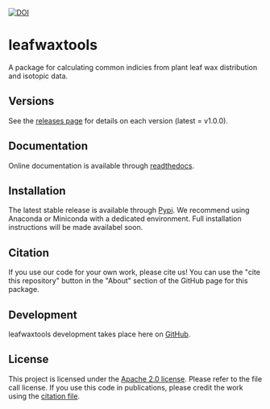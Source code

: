 [![DOI](https://zenodo.org/badge/DOI/10.5281/zenodo.15587760.svg)](https://doi.org/10.5281/zenodo.15587760)

# leafwaxtools

A package for calculating common indicies from plant leaf wax distribution and isotopic data.

## Versions

See the [releases page](https://github.com/kurtlindberg/leafwaxtools/releases) for details on each version (latest = v1.0.0).

## Documentation

Online documentation is available through [readthedocs](https://leafwax-tools.readthedocs.io/en/latest/index.html).

## Installation

The latest stable release is available through [Pypi](https://pypi.org/project/leafwaxtools/). We recommend using Anaconda or Miniconda with a dedicated environment. Full installation instructions will be made availabel soon.

## Citation

If you use our code for your own work, please cite us! You can use the "cite this repository" button in the "About" section of the GitHub page for this package.

## Development

leafwaxtools development takes place here on [GitHub](https://github.com/kurtlindberg/leafwaxtools).

## License

This project is licensed under the [Apache 2.0 license](https://github.com/kurtlindberg/leafwaxtools/blob/main/LICENSE). Please refer to the file call license. If you use this code in publications, please credit the work using the [citation file](https://github.com/kurtlindberg/leafwaxtools/blob/main/CITATION.cff).
